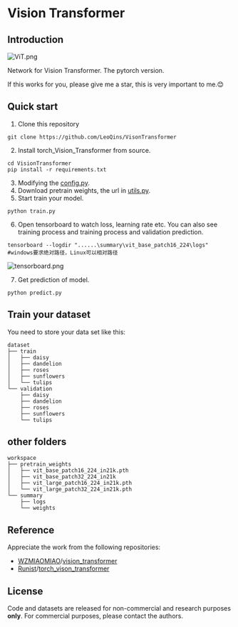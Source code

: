 # Vision Transformer

## Introduction

![ViT.png](https://s2.loli.net/2022/01/19/w3CyXNrhEeI7xOF.png)

Network for Vision Transformer. The pytorch version. 

If this works for you, please give me a star, this is very important to me.😊

## Quick start

1. Clone this repository

```shell
git clone https://github.com/LeoQins/VisonTransformer
```
2. Install torch_Vision_Transformer from source.

```shell
cd VisionTransformer
pip install -r requirements.txt
```

3. Modifying the [config.py](https://github.com/LeoQins/VisonTransformer/blob/main/config.py).
4. Download pretrain weights, the url in [utils.py](https://github.com/LeoQins/VisonTransformer/blob/main/utils.py).
5. Start train your model.

```shell
python train.py
```
6. Open tensorboard to watch loss, learning rate etc. You can also see training process and training process and validation prediction.

```shell
tensorboard --logdir "......\summary\vit_base_patch16_224\logs" #windows要求绝对路径，Linux可以相对路径
```
![tensorboard.png](https://s2.loli.net/2022/10/12/p7KtB1uXMkqvreN.png)

7. Get prediction of model.

```shell
python predict.py
```

## Train your dataset

You need to store your data set like this:

```shell
dataset
├── train
│   ├── daisy
│   ├── dandelion
│   ├── roses
│   ├── sunflowers
│   └── tulips
└── validation
    ├── daisy
    ├── dandelion
    ├── roses
    ├── sunflowers
    └── tulips
```

## other folders
```shell
workspace
├── pretrain_weights
│   ├── vit_base_patch16_224_in21k.pth
│   ├── vit_base_patch32_224_in21k
│   ├── vit_large_patch16_224_in21k.pth
│   └── vit_large_patch32_224_in21k.pth
└── summary
    ├── logs
    └── weights
```



## Reference

Appreciate the work from the following repositories:

- [WZMIAOMIAO](https://github.com/WZMIAOMIAO)/[vision_transformer](https://github.com/WZMIAOMIAO/deep-learning-for-image-processing/tree/master/pytorch_classification/vision_transformer)
- [Runist](https://github.com/Runist)/[torch_vison_transformer](https://github.com/Runist/torch_Vision_Transformer)




## License

Code and datasets are released for non-commercial and research purposes **only**. For commercial purposes, please contact the authors.


